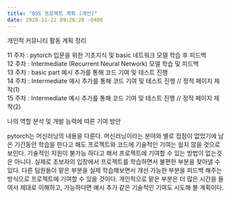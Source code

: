 ```yaml
---
title: "OSS 프로젝트 계획 (개인)"
date: 2020-11-22 09:26:28 -0400
---
```


개인적 커뮤니티 활동 계획 정리

11 주차 : pytorch 입문을 위한 기초지식 및 basic 네트워크 모델 학습 후 피드백  
12 주차 : Intermediate (Recurrent Neural Network) 모델 학습 및 피드백  
13 주차 : basic part 예시 추가를 통해 코드 기여 및 테스트 진행  
14 주차 : Intermediate 예시 추가를 통해 코드 기여 및 테스트 진행 // 정적 페이지 제작(1)  
15 주차 : Intermediate 예시 추가를 통해 코드 기여 및 테스트 진행 // 정적 페이지 제작(2)  

나의 역할 분석 및 개발 능력에 따른 기여 방안

pytorch는 머신러닝의 내용을 다룬다. 머신러닝이라는 분야와 별로 접점이 없었기에 남은 기간동안 학습을 한다고 해도 프로젝트와 코드에 기술적인 기여는 쉽지 않을 것으로 보인다. 
기술적인 지원이 불가능 하다고 해서 프로젝트에 기여할 수 있는 방법이 없는것은 아니다. 실제로 초보자의 입장에서 프로젝트를 학습하면서 불편한 부분을 찾아낼 수 있다. 
다른 팀원들이 맡은 부분을 실제 학습해보면서 개선 가능한 부분을 피드백 해주는 방식으로 프로젝트에 기여할 수 있을 것이다. 개인적으로 맡은 부분은 더 많은 시간을 들여서 제대로 이해하고, 
가능하다면 예시 추가 같은 기술적인 기여도 시도해 볼 계획이다.
